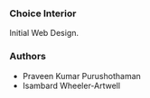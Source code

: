 ### Choice Interior

Initial Web Design.

### Authors

* Praveen Kumar Purushothaman
* Isambard Wheeler-Artwell